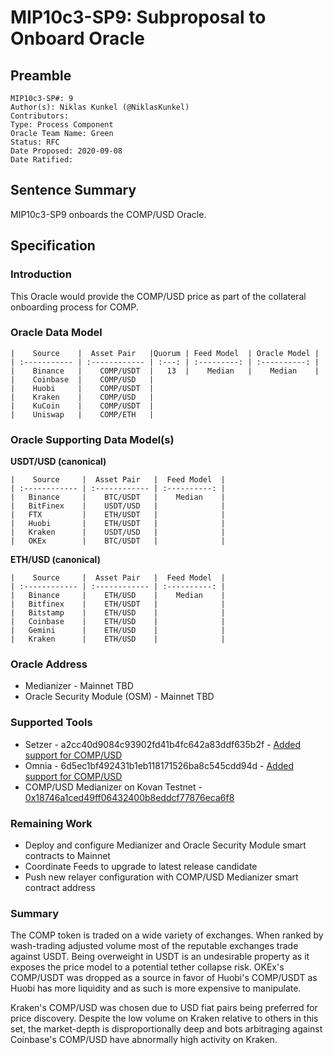 # MIP10c3-SP9: Subproposal to Onboard Oracle

## Preamble
```
MIP10c3-SP#: 9
Author(s): Niklas Kunkel (@NiklasKunkel)
Contributors:
Type: Process Component
Oracle Team Name: Green
Status: RFC
Date Proposed: 2020-09-08
Date Ratified:
```

## Sentence Summary
MIP10c3-SP9 onboards the COMP/USD Oracle.

## Specification

### Introduction

This Oracle would provide the COMP/USD price as part of the collateral onboarding process for COMP.

### Oracle Data Model 

    |    Source    |  Asset Pair   |Quorum | Feed Model  | Oracle Model |
    | :----------- | :------------ | :---: | :---------: | :----------: |
    |    Binance   |    COMP/USDT  |   13  |    Median   |    Median    |
    |    Coinbase  |    COMP/USD   | 
    |    Huobi     |    COMP/USDT  |
    |    Kraken    |    COMP/USD   |
    |    KuCoin    |    COMP/USDT  |
    |    Uniswap   |    COMP/ETH   |


### Oracle Supporting Data Model(s)

**USDT/USD (canonical)**

    |    Source     |  Asset Pair   |  Feed Model  |
    | :------------ | :------------ | :----------: | 
    |   Binance     |    BTC/USDT   |    Median    |
    |   BitFinex    |    USDT/USD   |              |
    |   FTX         |    ETH/USDT   |              |
    |   Huobi       |    ETH/USDT   |              |
    |   Kraken      |    USDT/USD   |              |
    |   OKEx        |    BTC/USDT   |              |

 **ETH/USD (canonical)**

    |    Source     |  Asset Pair   |  Feed Model  |
    | :------------ | :------------ | :----------: | 
    |   Binance     |    ETH/USD    |    Median    |
    |   Bitfinex    |    ETH/USDT   |              |
    |   Bitstamp    |    ETH/USD    |              |
    |   Coinbase    |    ETH/USD    |              |
    |   Gemini      |    ETH/USD    |              |
    |   Kraken      |    ETH/USD    |              |

### Oracle Address
- Medianizer - Mainnet TBD
- Oracle Security Module (OSM) - Mainnet TBD
    
### Supported Tools
- Setzer - a2cc40d9084c93902fd41b4fc642a83ddf635b2f - [Added support for COMP/USD](https://github.com/makerdao/setzer-mcd/commit/a2cc40d9084c93902fd41b4fc642a83ddf635b2f)
- Omnia - 6d5ec1bf492431b1eb118171526ba8c545cdd94d - [Added support for COMP/USD](https://github.com/makerdao/oracles-v2/commit/6d5ec1bf492431b1eb118171526ba8c545cdd94d)
- COMP/USD Medianizer on Kovan Testnet - [0x18746a1ced49ff06432400b8eddcf77876eca6f8](https://kovan.etherscan.io/address/0x18746a1ced49ff06432400b8eddcf77876eca6f8)

### Remaining Work

- Deploy and configure Medianizer and Oracle Security Module smart contracts to Mainnet
- Coordinate Feeds to upgrade to latest release candidate
- Push new relayer configuration with COMP/USD Medianizer smart contract address

### Summary

The COMP token is traded on a wide variety of exchanges. When ranked by wash-trading adjusted volume most of the reputable exchanges trade against USDT. Being overweight in USDT is an undesirable property as it exposes the price model to a potential tether collapse risk. OKEx's COMP/USDT was dropped as a source in favor of Huobi's COMP/USDT as Huobi has more liquidity and as such is more expensive to manipulate. 

Kraken's COMP/USD was chosen due to USD fiat pairs being preferred for price discovery. Despite the low volume on Kraken relative to others in this set, the market-depth is disproportionally deep and bots arbitraging against Coinbase's COMP/USD have abnormally high activity on Kraken.
